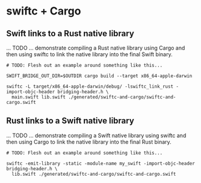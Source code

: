 # swiftc + Cargo

## Swift links to a Rust native library

... TODO ... demonstrate compiling a Rust native library using Cargo
and then using swiftc to link the native library into the final Swift binary.

```
# TODO: Flesh out an example around something like this...

SWIFT_BRIDGE_OUT_DIR=$OUTDIR cargo build --target x86_64-apple-darwin

swiftc -L target/x86_64-apple-darwin/debug/ -lswiftc_link_rust -import-objc-header bridging-header.h \
  main.swift lib.swift ./generated/swiftc-and-cargo/swiftc-and-cargo.swift
```

## Rust links to a Swift native library

... TODO ... demonstrate compiling a Swift native library using swiftc
and then using Cargo to link the native library into the final Rust binary.

```
# TODO: Flesh out an example around something like this...

swiftc -emit-library -static -module-name my_swift -import-objc-header bridging-header.h \
  lib.swift ./generated/swiftc-and-cargo/swiftc-and-cargo.swift
```

